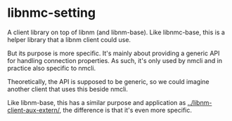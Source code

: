libnmc-setting
==============

A client library on top of libnm (and libnm-base).
Like libnmc-base, this is a helper library that a libnm
client could use.

But its purpose is more specific. It's mainly about providing
a generic API for handling connection properties. As such, it's
only used by nmcli and in practice also specific to nmcli.

Theoretically, the API is supposed to be generic, so we could
imagine another client that uses this beside nmcli.

Like libnm-base, this has a similar purpose and application
as [../libnm-client-aux-extern/](../libnm-client-aux-extern/),
the difference is that it's even more specific.
